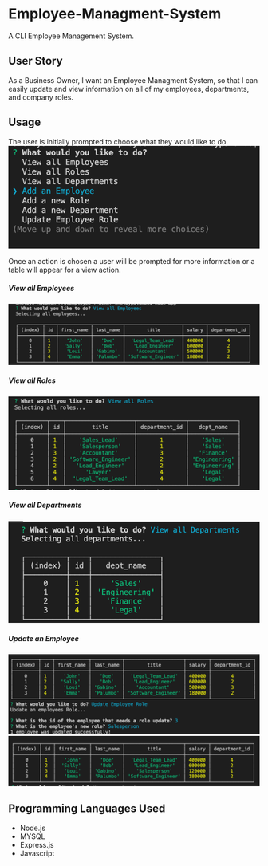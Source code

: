 # Employee-Managment-System

A CLI Employee Management System.

## User Story
As a Business Owner, I want an Employee Managment System, so that I can easily update and view information on all of my employees, departments, and company roles.

## Usage
The user is initially prompted to choose what they would like to do. 
![Prompt Message](/images/startPrompt.png)

Once an action is chosen a user will be prompted for more information or a table will appear for a view action.
##### View all Employees
![Employees](/images/viewEmployees.png)
##### View all Roles
![Roles](/images/viewRoles.png)
##### View all Departments
![Departments](/images/viewDepts.png)
##### Update an Employee
![Update Prompt](/images/updateEmployee.png)
![Updated Employee](/images/updatedEmployee.png)


## Programming Languages Used
* Node.js
* MYSQL 
* Express.js
* Javascript

